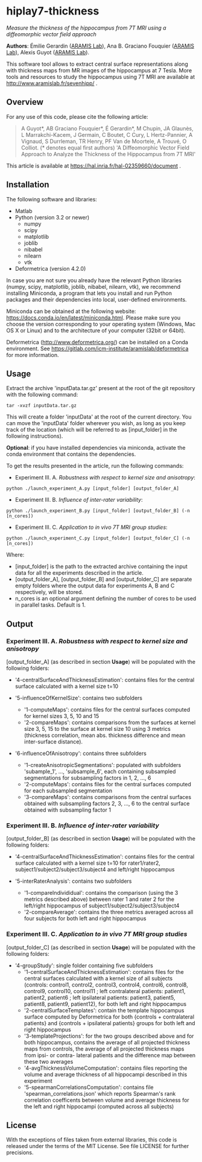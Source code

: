# hiplay7-thickness

*Measure the thickness of the hippocampus from 7T MRI using a diffeomorphic vector field approach*

**Authors**: Émilie Gerardin ([ARAMIS Lab](http://www.aramislab.fr)), Ana B.
Graciano Fouquier ([ARAMIS Lab](http://www.aramislab.fr)), Alexis Guyot ([ARAMIS Lab](http://www.aramislab.fr)).

This software tool allows to extract central surface representations along with thickness
maps from MR images of the hippocampus at 7 Tesla. More tools and resources to study the hippocampus using 7T MRI are
available at http://www.aramislab.fr/sevenhipp/ .


## Overview

For any use of this code, please cite the following article:
> A Guyot\*, AB Graciano Fouquier\*, É Gerardin\*, M Chupin, JA Glaunès,
> L Marrakchi-Kacem, J Germain, C Boutet, C Cury, L Hertz-Pannier,
> A Vignaud, S Durrleman, TR Henry, PF Van de Moortele, A Trouvé,
> O Colliot.
> (\* denotes equal first authors)
> 'A Diffeomorphic Vector Field Approach to Analyze the Thickness of the
> Hippocampus from 7T MRI'

This article is available at https://hal.inria.fr/hal-02359660/document .

## Installation

The following software and libraries:
- Matlab
- Python (version 3.2 or newer)
    - numpy
    - scipy
    - matplotlib
    - joblib
    - nibabel
    - nilearn
    - vtk
- Deformetrica (version 4.2.0)

In case you are not sure you already have the relevant Python libraries
(numpy, scipy, matplotlib, joblib, nibabel, nilearn, vtk), we recommend
installing Miniconda, a program that lets you install and run Python
packages and their dependencies into local, user-defined environments.

Miniconda can be obtained at the following website:
https://docs.conda.io/en/latest/miniconda.html. 
Please make sure you choose the version corresponding to your operating
system (Windows, Mac OS X or Linux) and to the architecture of your
computer (32bit or 64bit).

Deformetrica (http://www.deformetrica.org/) can be installed on a Conda
environment.
See https://gitlab.com/icm-institute/aramislab/deformetrica for more
information.


## Usage

Extract the archive 'inputData.tar.gz' present at the root of the git
repository with the following command:
```
tar -xvzf inputData.tar.gz
```
This will create a folder 'inputData' at the root of the current
directory. You can move the 'inputData' folder wherever you wish, as
long as you keep track of the location (which will be referred to as
[input_folder] in the following instructions).

**Optional**: if you have installed dependencies via miniconda, activate
the conda environment that contains the dependencies.

To get the results presented in the article, run the following commands:

- Experiment III. A. _Robustness with respect to kernel size and
anisotropy_: 
```
python ./launch_experiment_A.py [input_folder] [output_folder_A]
```
- Experiment III. B. _Influence of inter-rater variability_:
```
python ./launch_experiment_B.py [input_folder] [output_folder_B] (-n [n_cores])
```
- Experiment III. C. _Application to in vivo 7T MRI group studies_:
```
python ./launch_experiment_C.py [input_folder] [output_folder_C] (-n [n_cores])
```

Where:
- [input_folder] is the path to the extracted archive containing the
input data for all the experiments described in the article.
- [output_folder_A], [output_folder_B] and [output_folder_C] are
separate empty folders where the output data for experiments A, B and C
respectively, will be stored.
- n_cores is an optional argument defining the number of cores to be
used in parallel tasks. Default is 1.

## Output

### Experiment III. A. _Robustness with respect to kernel size and anisotropy_

[output_folder_A] (as described in section **Usage**) will be
populated with the following folders:

- '4-centralSurfaceAndThicknessEstimation': contains files for the
central surface calculated with a kernel size t=10

- '5-influenceOfKernelSize': contains two subfolders
    - '1-computeMaps': contains files for the central surfaces computed
    for kernel sizes 3, 5, 10 and 15
    - '2-compareMaps': contains comparisons from the surfaces at kernel
    size 3, 5, 15 to the surface at kernel size 10 using 3 metrics
    (thickness correlation, mean abs. thickness difference and mean
    inter-surface distance).

- '6-influenceOfAnisotropy': contains three subfolders
    - '1-createAnisotropicSegmentations': populated with subfolders
    'subample_1', ..., 'subsample_6', each containing subsampled
    segmentations for subsampling factors in 1, 2, ..., 6
    - '2-computeMaps': contains files for the central surfaces computed
    for each subsampled segmentation
    - '3-compareMaps': contains comparisons from the central surfaces
    obtained with subsampling factors 2, 3, ..., 6 to the central
    surface obtained with subsampling factor 1

### Experiment III. B. _Influence of inter-rater variability_

[output_folder_B] (as described in section **Usage**) will be
populated with the following folders:

- '4-centralSurfaceAndThicknessEstimation': contains files for the
central surface calculated with a kernel size t=10 for rater1/rater2,
subject1/subject2/subject3/subject4 and left/right hippocampus

- '5-interRaterAnalysis': contains two subfolders
    - '1-compareIndivididual': contains the comparison (using the 3
    metrics described above) between rater 1 and rater 2 for the
    left/right hippocampus of subject1/subject2/subject3/subject4
    - '2-compareAverage': contains the three metrics averaged across all
    four subjects for both left and right hippocampus

### Experiment III. C. _Application to in vivo 7T MRI group studies_

[output_folder_C] (as described in section **Usage**) will be
populated with the following folders:

- '4-groupStudy': single folder containing five subfolders
    - '1-centralSurfaceAndThicknessEstimation': contains files for the
    central surfaces calculated with a kernel size of all subjects
    (controls: control1, control2, control3, control4, control6,
    control8, control9, control10, control11 ; left contralateral
    patients: patient1, patient2, patient6 ; left ipsilateral patients:
    patient3, patient5, patient8, patient9, patient12), for both left
    and right hippocampus
    - '2-centralSurfaceTemplates': contain the template hippocampus
    surface computed by Deformetrica for both {controls + contralateral
    patients} and {controls + ipsilateral patients} groups for both left
    and right hippocampus
    - '3-templateProjections': for the two groups described above and
    for both hippocampus, contains the average of all projected
    thickness maps from controls, the average of all projected thickness
    maps from ipsi- or contra- lateral patients and the difference map
    between these two averages
    - '4-avgThicknessVolumeComputation': contains files reporting the
    volume and average thickness of all hippocampi described in this
    experiment
    - '5-spearmanCorrelationsComputation': contains file
    'spearman_correlations.json' which reports Spearman's rank
    correlation coefficents between volume and average thickness for the
    left and right hippocampi (computed across all subjects)

## License

With the exceptions of files taken from external libraries, this code is
released under the terms of the MIT License.
See file LICENSE for further precisions.
